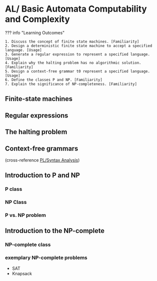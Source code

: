 # AL/ Basic Automata Computability and Complexity

??? info "Learning Outcomes"

    1. Discuss the concept of finite state machines. [Familiarity]
    2. Design a deterministic finite state machine to accept a specified language. [Usage]
    3. Generate a regular expression to represent a specified language. [Usage]
    4. Explain why the halting problem has no algorithmic solution. [Familiarity]
    5. Design a context-free grammar t0 represent a specified language. [Usage]
    6. Define the classes P and NP. [Familiarity]
    7. Explain the significance of NP-completeness. [Familiarity]

## Finite-state machines

## Regular expressions

## The halting problem

## Context-free grammars 

(cross-reference [PL/Syntax Analysis]())

## Introduction to P and NP 

### P class

### NP Class

### P vs. NP problem

## Introduction to the NP-complete 

### NP-complete class 

### exemplary NP-complete problems 

- SAT
- Knapsack
